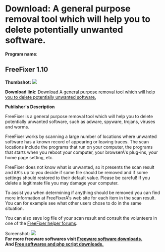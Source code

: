 # Download: A general purpose removal tool which will help you to delete potentially unwanted software.

**Program name:**

## FreeFixer 1.10

  
**Thumbshot:** ![](http://www.freewarefiles.com/screenshot/freefixer_md.gif)   
  
**Download link:** [Download A general purpose removal tool which will help you to delete potentially unwanted software.](http://freesoftwares.boysofts.com/FreeFixer_program_25557.html)  
  


**Publisher's Description**  
  


FreeFixer is a general purpose removal tool which will help you to delete potentially unwanted software, such as adware, spyware, trojans, viruses and worms. 

FreeFixer works by scanning a large number of locations where unwanted software has a known record of appearing or leaving traces. The scan locations include the programs that run on your computer, the programs that starts when you reboot your computer, your browserA's plug-ins, your home page setting, etc.

FreeFixer does not know what is unwanted, so it presents the scan result and itA's up to you decide if some file should be removed and if some settings should restored to their default value. Please be careful! If you delete a legitimate file you may damage your computer. 

To assist you when determining if anything should be removed you can find more information at FreeFixerA's web site for each item in the scan result. You can for example see what other users chose to do in the same situation. 

You can also save log file of your scan result and consult the volunteers in one of the [FreeFixer helper forums](http://www.freefixer.com/manual.html#helperforums).

  
  
Screenshot: ![](http://www.freewarefiles.com/screenshot/freefixer.gif)   
**For more freeware softwares visit [Freeware software downloads.](http://freesoftwares.boysofts.com/)**   
**And [Free softwares and php script downloads.](http://www.boysofts.com/)**

